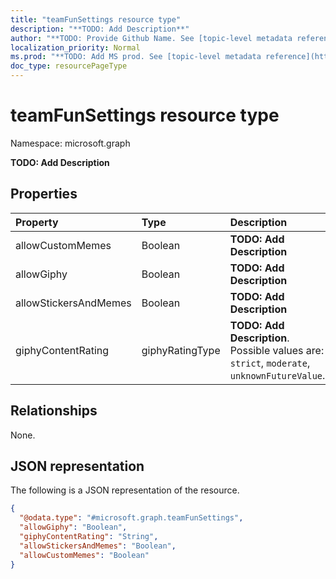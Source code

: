 ```yaml
---
title: "teamFunSettings resource type"
description: "**TODO: Add Description**"
author: "**TODO: Provide Github Name. See [topic-level metadata reference](https://msgo.azurewebsites.net/add/document/guidelines/metadata.html#topic-level-metadata)**"
localization_priority: Normal
ms.prod: "**TODO: Add MS prod. See [topic-level metadata reference](https://msgo.azurewebsites.net/add/document/guidelines/metadata.html#topic-level-metadata)**"
doc_type: resourcePageType
---
```


# teamFunSettings resource type


Namespace: microsoft.graph

**TODO: Add Description**

## Properties
|Property|Type|Description|
|:---|:---|:---|
|allowCustomMemes|Boolean|**TODO: Add Description**|
|allowGiphy|Boolean|**TODO: Add Description**|
|allowStickersAndMemes|Boolean|**TODO: Add Description**|
|giphyContentRating|giphyRatingType|**TODO: Add Description**. Possible values are: `strict`, `moderate`, `unknownFutureValue`.|

## Relationships
None.

## JSON representation
The following is a JSON representation of the resource.
<!-- {
  "blockType": "resource",
  "@odata.type": "microsoft.graph.teamFunSettings"
}
-->
``` json
{
  "@odata.type": "#microsoft.graph.teamFunSettings",
  "allowGiphy": "Boolean",
  "giphyContentRating": "String",
  "allowStickersAndMemes": "Boolean",
  "allowCustomMemes": "Boolean"
}
```

